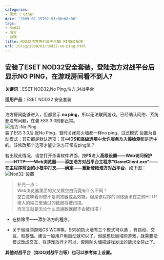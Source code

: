 ```yaml
---
categories:
- 黑犬 | Other
date: "2009-01-15T02:53:00+08:00"
tags:
- Nod32
- 浩方
- 游戏
title: NOD32浩方等对战平台NO PING及解决
url: /blog/2009/01/nod32-no-ping.html
---
```

## 安装了ESET NOD32安全套装，登陆浩方对战平台后显示NO PING，在游戏房间看不到人?

**关键词**：ESET NOD32,No Ping,浩方,对战平台  

**适用产品**：ESET NOD32 安全套装  
* * *

浩方房间能够进入，但都显示 **no ping**，所以无法联网游戏。已经确认网络、系统都没有问题，在装 ESS 3.0前都正常。  
![浩方-No Ping](/images/no-ping.png)  
装了ESS 3.0后 就No Ping，暂时关闭防火墙都一样no ping，过滤模式 设置为自动模式；其它都是默认选项；其中**IDS和高级选项**中**允许服务**及**入侵检测**都是选中的。该修改那个选项才能让浩方正常有ping值？

若出现此情况，请您打开杀毒软件界面，按**F5**进入**高级设置——Web访问保护——HTTP——Web浏览器——添加浩方对战平台主程序“GameClient.exe”——在主程序前面的小框中打叉——确定——重新登陆浩方对战平台**。如下图：  
![Nod32-设置](/images/nod32-set.jpg)  

> 补充一点：  
> Web浏览器里面的叉叉跟空白究竟有什么不同？  
> 空白意味着即使不是浏览器或高效能，但是该程序的网络通讯在之前HTTP填入的端口里通过的数据将被扫描。  
> 而叉叉就是无论什么流通数据都不会被扫描！

*   在排除里——添加浩方的程序。

*   关于局域网游戏CS WCIII等。ESS的防火墙有三个模式可以选 ，有自动、交互、和基础。建议一般用户用自动就可以了。但是想玩局域网游戏，就需要把模式改成交互，将游戏放行才可以，否刚防火墙把游戏发出的请求全禁止了。

**其他对战平台（如QQ对战平台等）也可以参考如上设置。**